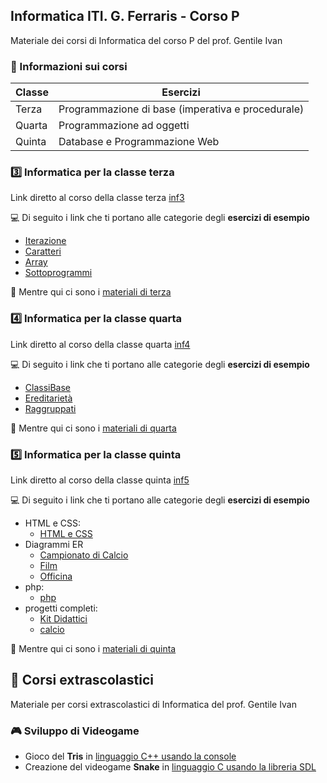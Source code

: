 ## Informatica ITI. G. Ferraris - Corso P
Materiale dei corsi di Informatica del corso P del prof. Gentile Ivan

### :information_desk_person: Informazioni sui corsi

| Classe    | Esercizi |
|--------   |----------|
| Terza     | Programmazione di base (imperativa e procedurale) |
| Quarta    | Programmazione ad oggetti |
| Quinta    | Database e Programmazione Web  |

### :three: Informatica per la classe terza 

Link diretto al corso della classe terza [inf3](https://github.com/prof-gentile-i/inf3/tree/main) 

:computer: Di seguito i link che ti portano alle categorie degli **esercizi di esempio**
- [Iterazione](https://github.com/prof-gentile-i/inf3/tree/main/Iterazione)
- [Caratteri](https://github.com/prof-gentile-i/inf3/tree/main/Caratteri)
- [Array](https://github.com/prof-gentile-i/inf3/tree/main/Array)
- [Sottoprogrammi](https://github.com/prof-gentile-i/inf3/tree/main/Sottoprogrammi/)

:memo: Mentre qui ci sono i [materiali di terza](https://github.com/prof-gentile-i/inf3/tree/main/Materiale) 

### :four: Informatica per la classe quarta

Link diretto al corso della classe quarta [inf4](https://github.com/prof-gentile-i/inf4/tree/main)

:computer: Di seguito i link che ti portano alle categorie degli **esercizi di esempio**
- [ClassiBase](https://github.com/prof-gentile-i/inf4/tree/main/ClassiBase)
- [Ereditarietà](https://github.com/prof-gentile-i/inf4/tree/mina/Ereditarieta)
- [Raggruppati](https://github.com/prof-gentile-i/informatica)

:memo: Mentre qui ci sono i  [materiali di quarta](https://github.com/prof-gentile-i/inf4/tree/main/Materiali)


### :five: Informatica per la classe quinta

Link diretto al corso della classe quinta [inf5](https://github.com/prof-gentile-i/inf5/tree/main)

:computer: Di seguito i link che ti portano alle categorie degli **esercizi di esempio**
* HTML e CSS:
  - [HTML e CSS](https://github.com/prof-gentile-i/inf5/tree/main/Html%20e%20CSS/)
* Diagrammi ER
  - [Campionato di Calcio](https://github.com/prof-gentile-i/inf5/blob/main/Diagrammi%20ER/CampionatoCalcio.pdf)
  - [Film](https://github.com/prof-gentile-i/inf5/blob/main/Diagrammi%20ER/esercizi/Film.md)
  - [Officina](https://github.com/prof-gentile-i/inf5/blob/main/Diagrammi%20ER/esercizi/Officina.md)
* php:
  - [php](https://github.com/prof-gentile-i/inf5/tree/main/php)
* progetti completi:
  -  [Kit Didattici](https://github.com/prof-gentile-i/inf5/tree/main/progetti_completi/Kit%20Didattici)
  -  [calcio](https://github.com/prof-gentile-i/inf5/tree/main/progetti_completi/calcio)

:memo: Mentre qui ci sono i  [materiali di quinta](https://github.com/prof-gentile-i/inf5/tree/main/materiale)


## :blue_book: Corsi extrascolastici
Materiale per corsi extrascolastici di Informatica del prof. Gentile Ivan

### :video_game: Sviluppo di Videogame
* Gioco del **Tris** in [linguaggio C++ usando la console](https://github.com/prof-gentile-i/extra/tree/main/videogame/tris)
* Creazione del videogame **Snake** in [linguaggio C usando la libreria SDL](https://github.com/prof-gentile-i/extra/tree/main/videogame/sdl_C/Snake)




